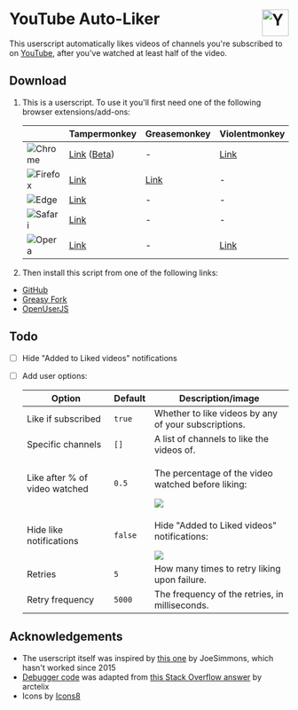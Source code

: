 # YouTube Auto-Liker <img src="https://cdn.rawgit.com/HatScripts/YouTubeAutoLiker/master/logo.svg" alt="YouTube Auto-Liker logo" height="48" align="right">

This userscript automatically likes videos of channels you're subscribed to on [YouTube](https://www.youtube.com/), after you've watched at least half of the video.

## Download

1. This is a userscript. To use it you'll first need one of the following browser extensions/add-ons:

   |   | Tampermonkey | Greasemonkey | Violentmonkey |
   |---|--------------|--------------|---------------|
   ![Chrome](https://hatscripts.com/a.svg?i=chrome&w=24 "Chrome") | [Link](https://chrome.google.com/webstore/detail/tampermonkey/dhdgffkkebhmkfjojejmpbldmpobfkfo) ([Beta](https://chrome.google.com/webstore/detail/tampermonkey-beta/gcalenpjmijncebpfijmoaglllgpjagf)) | - | [Link](https://chrome.google.com/webstore/detail/violentmonkey/jinjaccalgkegednnccohejagnlnfdag)
   ![Firefox](https://hatscripts.com/a.svg?i=firefox&w=24 "Firefox") | [Link](https://addons.mozilla.org/firefox/addon/tampermonkey/) | [Link](https://addons.mozilla.org/firefox/addon/greasemonkey/) | - |
   ![Edge](https://hatscripts.com/a.svg?i=microsoft-edge&w=24 "Edge") | [Link](https://www.microsoft.com/store/apps/9NBLGGH5162S) | - | - |
   ![Safari](https://hatscripts.com/a.svg?i=safari&w=24 "Safari") | [Link](https://safari.tampermonkey.net/tampermonkey.safariextz) | - | - |
   ![Opera](https://hatscripts.com/a.svg?i=opera&w=24 "Opera") | [Link](https://addons.opera.com/extensions/details/tampermonkey-beta/) | - | [Link](https://addons.opera.com/extensions/details/violent-monkey/)

2. Then install this script from one of the following links:
* [GitHub](https://github.com/HatScripts/YouTubeAutoLiker/raw/master/youtube-auto-liker.user.js)
* [Greasy Fork](https://greasyfork.org/en/scripts/33865-youtube-auto-liker)
* [OpenUserJS](https://openuserjs.org/scripts/HatScripts/YouTube_Auto-Liker)

## Todo

- [ ] Hide "Added to Liked videos" notifications
- [ ] Add user options:

    Option                        | Default     | Description/image
    ----------------------------- | ----------- | -----------------
    Like if subscribed            | `true`      | Whether to like videos by any of your subscriptions.
    Specific channels             | `[]`        | A list of channels to like the videos of.
    Like after % of video watched | `0.5`       | <p>The percentage of the video watched before liking:</p>![](readme-images/video-half-watched.png)
    Hide like notifications       | `false`     | <p>Hide "Added to Liked videos" notifications:</p>![](readme-images/like-notification.png)
    Retries                       | `5`         | How many times to retry liking upon failure.
    Retry frequency               | `5000`      | The frequency of the retries, in milliseconds.

## Acknowledgements

- The userscript itself was inspired by [this one](https://greasyfork.org/en/scripts/4948-youtube-auto-like-videos) by JoeSimmons, which hasn't worked since 2015
- [Debugger code](https://github.com/HatScripts/YouTubeAutoLiker/blob/master/debugger.js) was adapted from [this Stack Overflow answer](http://stackoverflow.com/a/32928812/2203482) by arctelix
- Icons by [Icons8](https://icons8.com/)
